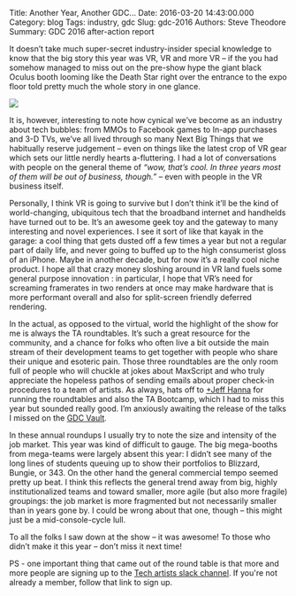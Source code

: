 Title: Another Year, Another GDC...
Date: 2016-03-20 14:43:00.000
Category: blog
Tags: industry, gdc
Slug: gdc-2016
Authors: Steve Theodore
Summary: GDC 2016 after-action report

It doesn’t take much super-secret industry-insider special knowledge to know that the big story this year was VR, VR and more VR – if the you had somehow managed to miss out on the pre-show hype the giant black Oculus booth looming like the Death Star right over the entrance to the expo floor told pretty much the whole story in one glance.   
  

[![](https://gdc.tech.ubm.com/eventAssets/gameev_2016_151009160527/image/gdc16_logo-color.png)](https://gdc.tech.ubm.com/eventAssets/gameev_2016_151009160527/image/gdc16_logo-color.png)

  
It is, however, interesting to note how cynical we’ve become as an industry about tech bubbles: from MMOs to Facebook games to In-app purchases and 3-D TVs, we’ve all lived through so many Next Big Things that we habitually reserve judgement – even on things like the latest crop of VR gear which sets our little nerdly hearts a-fluttering. I had a lot of conversations with people on the general theme of _“wow, that’s cool. In three years most of them will be out of business, though.”_ – even with people in the VR business itself.   

Personally, I think VR is going to survive but I don’t think it’ll be the kind of world-changing, ubiquitous tech that the broadband internet and handhelds have turned out to be. It’s an awesome geek toy and the gateway to many interesting and novel experiences. I see it sort of like that kayak in the garage: a cool thing that gets dusted off a few times a year but not a regular part of daily life, and never going to buffed up to the high consumerist gloss of an iPhone. Maybe in another decade, but for now it’s a really cool niche product. I hope all that crazy money sloshing around in VR land fuels some general purpose innovation : in particular, I hope that VR’s need for screaming framerates in two renders at once may make hardware that is more performant overall and also for split-screen friendly deferred rendering.

In the actual, as opposed to the virtual, world the highlight of the show for me is always the TA roundtables. It’s such a great resource for the community, and a chance for folks who often live a bit outside the main stream of their development teams to get together with people who share their unique and esoteric pain. Those three roundtables are the only room full of people who will chuckle at jokes about MaxScript and who truly appreciate the hopeless pathos of sending emails about proper check-in procedures to a team of artists. As always, hats off to [+Jeff Hanna](https://plus.google.com/116461271591099938175)  for running the roundtables and also the TA Bootcamp, which I had to miss this year but sounded really good. I’m anxiously awaiting the release of the talks I missed on the [GDC Vault](http://www.gdcvault.com/play/1021806/Art-Direction-Bootcamp-Technical-Art).  

In these annual roundups I usually try to note the size and intensity of the job market. This year was kind of difficult to gauge. The big mega-booths from mega-teams were largely absent this year: I didn’t see many of the long lines of students queuing up to show their portfolios to Blizzard, Bungie, or 343. On the other hand the general commercial tempo seemed pretty up beat. I think this reflects the general trend away from big, highly institutionalized teams and toward smaller, more agile (but also more fragile) groupings: the job market is more fragmented but not necessarily smaller than in years gone by. I could be wrong about that one, though – this might just be a mid-console-cycle lull.  

To all the folks I saw down at the show – it was awesome! To those who didn’t make it this year – don’t miss it next time!  
  
PS - one important thing that came out of the round table is that more and more people are signing up to the [Tech artists slack channel](http://tech-artists.org/forum/showthread.php?5748-Tech-Artists-Org-is-now-on-Slack!).  If you're not already a member, follow that link to sign up.

